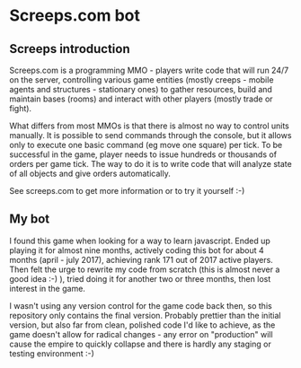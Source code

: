 # Screeps.com bot

## Screeps introduction

Screeps.com is a programming MMO - players write code that will run 24/7 on the server, controlling various game entities (mostly creeps - mobile agents and structures - stationary ones) to gather resources, build and maintain bases (rooms) and interact with other players (mostly trade or fight).

What differs from most MMOs is that there is almost no way to control units manually. It is possible to send commands through the console, but it allows only to execute one basic command (eg move one square) per tick. To be successful in the game, player needs to issue hundreds or thousands of orders per game tick. The way to do it is to write code that will analyze state of all objects and give orders automatically.

See screeps.com to get more information or to try it yourself :-)

## My bot

I found this game when looking for a way to learn javascript. Ended up playing it for almost nine months, actively coding this bot for about 4 months (april - july 2017), achieving rank 171 out of 2017 active players. Then felt the urge to rewrite my code from scratch (this is almost never a good idea :-) ), tried doing it for another two or three months, then lost interest in the game.

I wasn't using any version control for the game code back then, so this repository only contains the final version. Probably prettier than the initial version, but also far from clean, polished code I'd like to achieve, as the game doesn't allow for radical changes - any error on "production" will cause the empire to quickly collapse and there is hardly any staging or testing environment :-)

